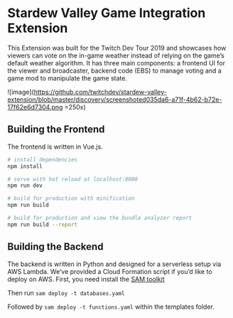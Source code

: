 # Stardew Valley Game Integration Extension

This Extension was built for the Twitch Dev Tour 2019 and showcases how viewers can vote on the in-game weather instead of relying on the game’s default weather algorithm. It has three main components: a frontend UI for the viewer and broadcaster, backend code (EBS) to manage voting and a game mod to manipulate the game state. 

![image](https://github.com/twitchdev/stardew-valley-extension/blob/master/discovery/screenshoted035da6-a71f-4b62-b72e-17f62e6d7304.png =250x)

## Building the Frontend

The frontend is written in Vue.js. 

``` bash
# install dependencies
npm install

# serve with hot reload at localhost:8080
npm run dev

# build for production with minification
npm run build

# build for production and view the bundle analyzer report
npm run build --report
```

## Building the Backend

The backend is written in Python and designed for a serverless setup via AWS Lambda. We’ve provided a Cloud Formation script if you’d like to deploy on AWS.
First, you need install the [SAM toolkit](https://aws.amazon.com/serverless/sam/)

Then run `sam deploy -t databases.yaml` 

Followed by `sam deploy -t functions.yaml` within the templates folder.


